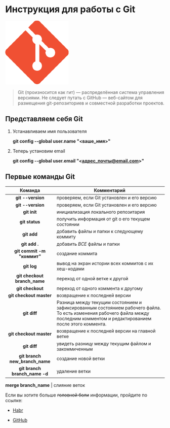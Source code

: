 # Инструкция для работы с Git
![alt-текст](18133.png "Логотип Git")

 >Git (произносится как гит) — распределённая система управления версиями. Не следует путать с GitHub — веб-сайтом для размещения git-репозиториев и совместной разработки проектов.

## Представляем себя Git

1. Устанавливаем имя пользователя

    **git config --global user.name "<ваше_имя>"**
2. Теперь установим email

    **git config --global user.email "<адрес_почты@email.com>"**

## Первые команды Git
Команда | Комментарий 
:------:|------
**git --version**|проверяем, если Git установлен и его версию
**git --version** |проверяем, если Git установлен и его версию
**git init** | инициализация локального репозитария
 **git status** | получить информация от git о его текущем состоянии
 **git add** | добавить файлы и папки к следующему коммиту
 **git add .** | добавить *ВСЕ* файлы и папки
 **git commit -m "коммит"** | создание коммита
**git log** | вывод на экран истории всех коммитов с их хеш-кодами
**git checkout branch_name** | переход от одной ветке к другой
**git checkout** | переход от одного коммента к другому
**git checkout master** | возвращение к последней версии
 **git diff** | Разница между текущим состоянием и зафиксированным состоянием рабочего файла. То есть изменения рабочего файла между последним комментом и редактированием после этого коммента. 
**git checkout master** | возвращение к последней версии на главной ветке
 **git diff** | увидеть разницу между текущим файлом и закоммиченным
**git branch new_branch_name** | создание новой ветки
**git branch branch_name -d** | удаление ветки

**merge branch_name** | слияние веток

Если вы хотите больше ~~головной боли~~ информации, пройдите по ссылке: 
* [Habr](https://github.com/sandino/Markdown-Cheatsheet#images)

* [GitHub](https://github.com/sandino/Markdown-Cheatsheet#images)